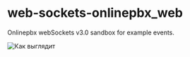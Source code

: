 # web-sockets-onlinepbx_web

Onlinepbx webSockets v3.0 sandbox for example events.

![Как выглядит](https://downloader.disk.yandex.ru/preview/736a00b056d6e0b741415454d95e96b199e56e26ed5ba19f5599d43974f851e1/64c79c62/mZFCBflfck_DYVZi_paSHve8TQyd5AQkhWzKu-nTqQK1VvahT8CWf3-ca19J0huwmoNs-5Y7DPfWAwHfA76AXA%3D%3D?uid=0&filename=2023-07-31_12-33-40.png&disposition=inline&hash=&limit=0&content_type=image%2Fpng&owner_uid=0&tknv=v2&size=1920x963)
